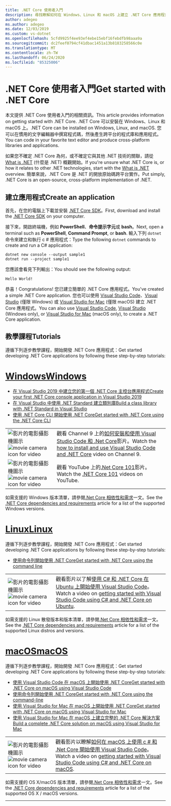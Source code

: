 ```yaml
---
title: .NET Core 使用者入門
description: 尋找瞭解如何在 Windows、Linux 和 macOS 上建立 .NET Core 應用程式的資源。
author: adegeo
ms.author: adegeo
ms.date: 12/03/2019
ms.custom: vs-dotnet
ms.openlocfilehash: 5cfd9925f4ee93ef4ebe15ebf16febdfb98aaa9a
ms.sourcegitcommit: dc2feef0794cf41dbac1451a13b8183258566c0e
ms.translationtype: MT
ms.contentlocale: zh-TW
ms.lasthandoff: 06/24/2020
ms.locfileid: "85325006"
---
```

# <a name="get-started-with-net-core"></a><span data-ttu-id="0b7da-103">.NET Core 使用者入門</span><span class="sxs-lookup"><span data-stu-id="0b7da-103">Get started with .NET Core</span></span>

<span data-ttu-id="0b7da-104">本文提供 .NET Core 使用者入門的相關資訊。</span><span class="sxs-lookup"><span data-stu-id="0b7da-104">This article provides information on getting started with .NET Core.</span></span> <span data-ttu-id="0b7da-105">.NET Core 可以安裝在 Windows、Linux 和 macOS 上。</span><span class="sxs-lookup"><span data-stu-id="0b7da-105">.NET Core can be installed on Windows, Linux, and macOS.</span></span> <span data-ttu-id="0b7da-106">您可以在慣用的文字編輯器中撰寫程式碼，然後產生跨平台的程式庫和應用程式。</span><span class="sxs-lookup"><span data-stu-id="0b7da-106">You can code in your favorite text editor and produce cross-platform libraries and applications.</span></span>

<span data-ttu-id="0b7da-107">如果您不確定 .NET Core 為何，或不確定它與其他 .NET 技術的關聯，請從 [What is .NET](https://dotnet.microsoft.com/learn/dotnet/what-is-dotnet) (什麼是 .NET) 概觀開始。</span><span class="sxs-lookup"><span data-stu-id="0b7da-107">If you're unsure what .NET Core is, or how it relates to other .NET technologies, start with the [What is .NET](https://dotnet.microsoft.com/learn/dotnet/what-is-dotnet) overview.</span></span> <span data-ttu-id="0b7da-108">簡單來說，.NET Core 是 .NET 的開放原始碼跨平台實作。</span><span class="sxs-lookup"><span data-stu-id="0b7da-108">Put simply, .NET Core is an open-source, cross-platform implementation of .NET.</span></span>

## <a name="create-an-application"></a><span data-ttu-id="0b7da-109">建立應用程式</span><span class="sxs-lookup"><span data-stu-id="0b7da-109">Create an application</span></span>

<span data-ttu-id="0b7da-110">首先，在您的電腦上下載並安裝 [.NET Core SDK](https://dotnet.microsoft.com/download)。</span><span class="sxs-lookup"><span data-stu-id="0b7da-110">First, download and install the [.NET Core SDK](https://dotnet.microsoft.com/download) on your computer.</span></span>

<span data-ttu-id="0b7da-111">接下來，開啟終端機，例如 **PowerShell**、**命令提示字元**或 **bash**。</span><span class="sxs-lookup"><span data-stu-id="0b7da-111">Next, open a terminal such as **PowerShell**, **Command Prompt**, or **bash**.</span></span> <span data-ttu-id="0b7da-112">輸入下列 `dotnet` 命令來建立和執行 c # 應用程式：</span><span class="sxs-lookup"><span data-stu-id="0b7da-112">Type the following `dotnet` commands to create and run a C# application:</span></span>

```dotnetcli
dotnet new console --output sample1
dotnet run --project sample1
```

<span data-ttu-id="0b7da-113">您應該會看見下列輸出：</span><span class="sxs-lookup"><span data-stu-id="0b7da-113">You should see the following output:</span></span>

```console
Hello World!
```

<span data-ttu-id="0b7da-114">恭喜！</span><span class="sxs-lookup"><span data-stu-id="0b7da-114">Congratulations!</span></span> <span data-ttu-id="0b7da-115">您已建立簡單的 .NET Core 應用程式。</span><span class="sxs-lookup"><span data-stu-id="0b7da-115">You've created a simple .NET Core application.</span></span> <span data-ttu-id="0b7da-116">您也可以使用 [Visual Studio Code](./tutorials/with-visual-studio-code.md)、[Visual Studio](./tutorials/with-visual-studio.md) (僅限 Windows) 或 [Visual Studio for Mac](./tutorials/using-on-mac-vs.md) (僅限 macOS) 建立 .NET Core 應用程式。</span><span class="sxs-lookup"><span data-stu-id="0b7da-116">You can also use [Visual Studio Code](./tutorials/with-visual-studio-code.md), [Visual Studio](./tutorials/with-visual-studio.md) (Windows only), or [Visual Studio for Mac](./tutorials/using-on-mac-vs.md) (macOS only), to create a .NET Core application.</span></span>

## <a name="tutorials"></a><span data-ttu-id="0b7da-117">教學課程</span><span class="sxs-lookup"><span data-stu-id="0b7da-117">Tutorials</span></span>

<span data-ttu-id="0b7da-118">遵循下列逐步教學課程，開始開發 .NET Core 應用程式：</span><span class="sxs-lookup"><span data-stu-id="0b7da-118">Get started developing .NET Core applications by following these step-by-step tutorials:</span></span>

<!-- markdownlint-disable MD025 -->

# <a name="windows"></a>[<span data-ttu-id="0b7da-119">Windows</span><span class="sxs-lookup"><span data-stu-id="0b7da-119">Windows</span></span>](#tab/windows)

- [<span data-ttu-id="0b7da-120">在 Visual Studio 2019 中建立您的第一個 .NET Core 主控台應用程式</span><span class="sxs-lookup"><span data-stu-id="0b7da-120">Create your first .NET Core console application in Visual Studio 2019</span></span>](./tutorials/with-visual-studio.md)
- [<span data-ttu-id="0b7da-121">在 Visual Studio 中使用 .NET Standard 建立類別庫</span><span class="sxs-lookup"><span data-stu-id="0b7da-121">Build a class library with .NET Standard in Visual Studio</span></span>](./tutorials/library-with-visual-studio.md)
- [<span data-ttu-id="0b7da-122">使用 .NET Core CLI 開始使用 .NET Core</span><span class="sxs-lookup"><span data-stu-id="0b7da-122">Get started with .NET Core using the .NET Core CLI</span></span>](./tutorials/cli-create-console-app.md)

|   |   |
|---|---|
| <span data-ttu-id="0b7da-123">![影片的電影攝影機圖示](./media/video-icon.png "觀看影片")</span><span class="sxs-lookup"><span data-stu-id="0b7da-123">![movie camera icon for video](./media/video-icon.png "Watch a video")</span></span> | <span data-ttu-id="0b7da-124">觀看 Channel 9 上的[如何安裝和使用 Visual Studio Code 和 .Net Core](https://channel9.msdn.com/Blogs/dotnet/Get-started-with-VS-Code-using-CSharp-and-NET-Core/)影片。</span><span class="sxs-lookup"><span data-stu-id="0b7da-124">Watch the [how to install and use Visual Studio Code and .NET Core](https://channel9.msdn.com/Blogs/dotnet/Get-started-with-VS-Code-using-CSharp-and-NET-Core/) video on Channel 9.</span></span> |
| <span data-ttu-id="0b7da-125">![影片的電影攝影機圖示](./media/video-icon.png "觀看影片")</span><span class="sxs-lookup"><span data-stu-id="0b7da-125">![movie camera icon for video](./media/video-icon.png "Watch a video")</span></span> | <span data-ttu-id="0b7da-126">觀看 YouTube 上的[.Net Core 101](https://www.youtube.com/playlist?list=PLdo4fOcmZ0oWoazjhXQzBKMrFuArxpW80)影片。</span><span class="sxs-lookup"><span data-stu-id="0b7da-126">Watch the [.NET Core 101](https://www.youtube.com/playlist?list=PLdo4fOcmZ0oWoazjhXQzBKMrFuArxpW80) videos on YouTube.</span></span> |

<span data-ttu-id="0b7da-127">如需支援的 Windows 版本清單，請參閱[.Net Core 相依性和需求](install/dependencies.md?pivots=os-windows)一文。</span><span class="sxs-lookup"><span data-stu-id="0b7da-127">See the [.NET Core dependencies and requirements](install/dependencies.md?pivots=os-windows) article for a list of the supported Windows versions.</span></span>

# <a name="linux"></a>[<span data-ttu-id="0b7da-128">Linux</span><span class="sxs-lookup"><span data-stu-id="0b7da-128">Linux</span></span>](#tab/linux)

<span data-ttu-id="0b7da-129">遵循下列逐步教學課程，開始開發 .NET Core 應用程式：</span><span class="sxs-lookup"><span data-stu-id="0b7da-129">Get started developing .NET Core applications by following these step-by-step tutorials:</span></span>

- [<span data-ttu-id="0b7da-130">使用命令列開始使用 .NET Core</span><span class="sxs-lookup"><span data-stu-id="0b7da-130">Get started with .NET Core using the command line</span></span>](./tutorials/cli-create-console-app.md)

|   |   |
|---|---|
| <span data-ttu-id="0b7da-131">![影片的電影攝影機圖示](./media/video-icon.png "觀看影片")</span><span class="sxs-lookup"><span data-stu-id="0b7da-131">![movie camera icon for video](./media/video-icon.png "Watch a video")</span></span> | <span data-ttu-id="0b7da-132">觀看影片以了解[使用 C# 和 .NET Core 在 Ubuntu 上開始使用 Visual Studio Code](https://channel9.msdn.com/Blogs/dotnet/Get-started-with-VS-Code-Csharp-dotnet-Core-Ubuntu)。</span><span class="sxs-lookup"><span data-stu-id="0b7da-132">Watch a video on [getting started with Visual Studio Code using C# and .NET Core on Ubuntu](https://channel9.msdn.com/Blogs/dotnet/Get-started-with-VS-Code-Csharp-dotnet-Core-Ubuntu).</span></span> |

<span data-ttu-id="0b7da-133">如需支援的 Linux 散發版本和版本清單，請參閱[.Net Core 相依性和需求](install/dependencies.md?pivots=os-linux)一文。</span><span class="sxs-lookup"><span data-stu-id="0b7da-133">See the [.NET Core dependencies and requirements](install/dependencies.md?pivots=os-linux) article for a list of the supported Linux distros and versions.</span></span>

# <a name="macos"></a>[<span data-ttu-id="0b7da-134">macOS</span><span class="sxs-lookup"><span data-stu-id="0b7da-134">macOS</span></span>](#tab/macos)

<span data-ttu-id="0b7da-135">遵循下列逐步教學課程，開始開發 .NET Core 應用程式：</span><span class="sxs-lookup"><span data-stu-id="0b7da-135">Get started developing .NET Core applications by following these step-by-step tutorials:</span></span>

- [<span data-ttu-id="0b7da-136">使用 Visual Studio Code 在 macOS 上開始使用 .NET Core</span><span class="sxs-lookup"><span data-stu-id="0b7da-136">Get started with .NET Core on macOS using Visual Studio Code</span></span>](./tutorials/using-on-macos.md)
- [<span data-ttu-id="0b7da-137">使用命令列開始使用 .NET Core</span><span class="sxs-lookup"><span data-stu-id="0b7da-137">Get started with .NET Core using the command-line</span></span>](./tutorials/cli-create-console-app.md)
- [<span data-ttu-id="0b7da-138">使用 Visual Studio for Mac 在 macOS 上開始使用 .NET Core</span><span class="sxs-lookup"><span data-stu-id="0b7da-138">Get started with .NET Core on macOS using Visual Studio for Mac</span></span>](./tutorials/using-on-mac-vs.md)
- [<span data-ttu-id="0b7da-139">使用 Visual Studio for Mac 在 macOS 上建立完整的 .NET Core 解決方案</span><span class="sxs-lookup"><span data-stu-id="0b7da-139">Build a complete .NET Core solution on macOS using Visual Studio for Mac</span></span>](./tutorials/using-on-mac-vs-full-solution.md)

|   |   |
|---|---|
| <span data-ttu-id="0b7da-140">![影片的電影攝影機圖示](media/video-icon.png "觀看影片")</span><span class="sxs-lookup"><span data-stu-id="0b7da-140">![movie camera icon for video](media/video-icon.png "Watch a video")</span></span> | <span data-ttu-id="0b7da-141">觀看影片以瞭解[如何在 macOS 上使用 c # 和 .Net Core 開始使用 Visual Studio Code](https://channel9.msdn.com/Blogs/dotnet/Get-started-VSCode-NET-Core-Mac)。</span><span class="sxs-lookup"><span data-stu-id="0b7da-141">Watch a video on [getting started with Visual Studio Code using C# and .NET Core on macOS](https://channel9.msdn.com/Blogs/dotnet/Get-started-VSCode-NET-Core-Mac).</span></span> |

<span data-ttu-id="0b7da-142">如需支援的 OS X/macOS 版本清單，請參閱[.Net Core 相依性和需求](install/dependencies.md?pivots=os-macos)一文。</span><span class="sxs-lookup"><span data-stu-id="0b7da-142">See the [.NET Core dependencies and requirements](install/dependencies.md?pivots=os-macos) article for a list of the supported OS X / macOS versions.</span></span>

---
